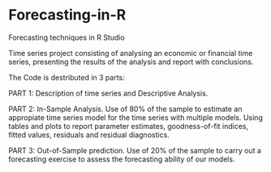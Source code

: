 # Forecasting-in-R
Forecasting techniques in R Studio

Time series project consisting of analysing an economic or financial time series, presenting the results of the analysis and report with conclusions.

The Code is destributed in 3 parts:

PART 1: Description of time series and Descriptive Analysis.

PART 2: In-Sample Analysis. Use of 80% of the sample to estimate an appropiate time series model for the time series with multiple models. Using tables and plots to report parameter estimates, goodness-of-fit indices, fitted values, residuals and residual diagnostics.

PART 3: Out-of-Sample prediction. Use of 20% of the sample to carry out a forecasting exercise to assess the forecasting ability of our models.
